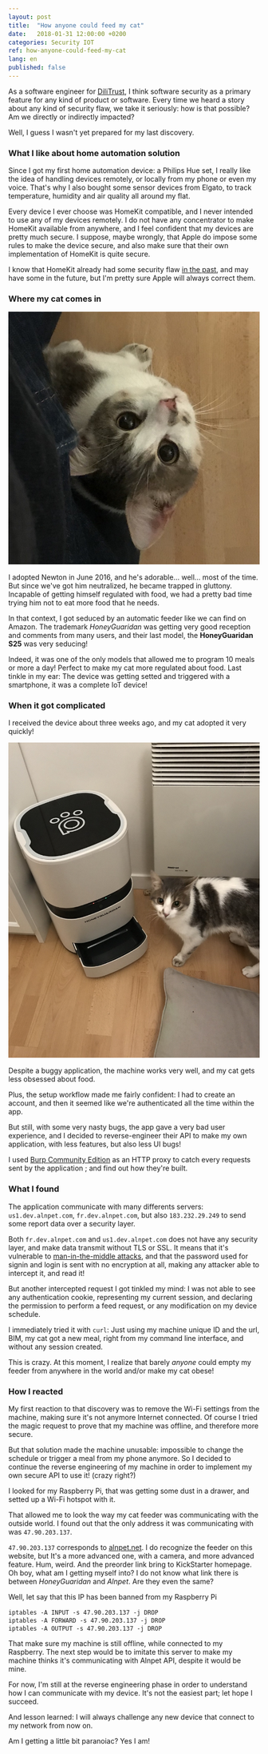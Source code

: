 ```yaml
---
layout: post
title:  "How anyone could feed my cat"
date:   2018-01-31 12:00:00 +0200
categories: Security IOT
ref: how-anyone-could-feed-my-cat
lang: en
published: false
---
```


As a software engineer for [DiliTrust](dilitrust), I think software security as a primary feature for any kind of product or software.
Every time we heard a story about any kind of security flaw, we take it seriously: how is that possible? Am we directly or indirectly impacted?

Well, I guess I wasn't yet prepared for my last discovery.

### What I like about home automation solution

Since I got my first home automation device: a Philips Hue set, I really like the idea of handling devices remotely, or locally from my phone or even my voice. That's why I also bought some sensor devices from Elgato, to track temperature, humidity and air quality all around my flat.

Every device I ever choose was HomeKit compatible, and I never intended to use any of my devices remotely. I do not have any concentrator to make HomeKit available from anywhere, and I feel confident that my devices are pretty much secure. I suppose, maybe wrongly, that Apple do impose some rules to make the device secure, and also make sure that their own implementation of HomeKit is quite secure.

I know that HomeKit already had some security flaw [in the past][homekit-flaw], and may have some in the future, but I'm pretty sure Apple will always correct them.

### Where my cat comes in

![My cat, Newton][newton]

I adopted Newton in June 2016, and he's adorable… well… most of the time. But since we've got him neutralized, he became trapped in gluttony. Incapable of getting himself regulated with food, we had a pretty bad time trying him not to eat more food that he needs.

In that context, I got seduced by an automatic feeder like we can find on Amazon.
The trademark *HoneyGuaridan* was getting very good reception and comments from many users, and their last model, the **HoneyGuaridan S25** was very seducing!

Indeed, it was one of the only models that allowed me to program 10 meals or more a day! Perfect to make my cat more regulated about food. Last tinkle in my ear: The device was getting setted and triggered with a smartphone, it was a complete IoT device!

### When it got complicated

I received the device about three weeks ago, and my cat adopted it very quickly!

![My cat, and his feeding machine][honey-guaridan]

Despite a buggy application, the machine works very well, and my cat gets less obsessed about food.

Plus, the setup workflow made me fairly confident: I had to create an account, and then it seemed like we're authenticated all the time within the app.

But still, with some very nasty bugs, the app gave a very bad user experience, and I decided to reverse-engineer their API to make my own application, with less features, but also less UI bugs!

I used [Burp Community Edition][burp-suite] as an HTTP proxy to catch every requests sent by the application ; and find out how they're built.

### What I found

The application communicate with many differents servers: `us1.dev.alnpet.com`, `fr.dev.alnpet.com`, but also `183.232.29.249` to send some report data over a security layer.

Both `fr.dev.alnpet.com` and `us1.dev.alnpet.com` does not have any security layer, and make data transmit without TLS or SSL. It means that it's vulnerable to [man-in-the-middle attacks][man-in-the-middle], and that the password used for signin and login is sent with no encryption at all, making any attacker able to intercept it, and read it!

But another intercepted request I got tinkled my mind: I was not able to see any authentication cookie, representing my current session, and declaring the permission to perform a feed request, or any modification on my device schedule.

I immediately tried it with `curl`: Just using my machine unique ID and the url, BIM, my cat got a new meal, right from my command line interface, and without any session created.

This is crazy. At this moment, I realize that barely *anyone* could empty my feeder from anywhere in the world and/or make my cat obese!

### How I reacted

My first reaction to that discovery was to remove the Wi-Fi settings from the machine, making sure it's not anymore Internet connected. Of course I tried the magic request to prove that my machine was offline, and therefore more secure.

But that solution made the machine unusable: impossible to change the schedule or trigger a meal from my phone anymore. So I decided to continue the reverse engineering of my machine in order to implement my own secure API to use it! (crazy right?)

I looked for my Raspberry Pi, that was getting some dust in a drawer, and setted up a Wi-Fi hotspot with it.

That allowed me to look the way my cat feeder was communicating with the outside world.
I found out that the only address it was communicating with was `47.90.203.137`.

`47.90.203.137` corresponds to [alnpet.net][alnpet]. I do recognize the feeder on this website, but It's a more advanced one, with a camera, and more advanced feature. Hum, weird. And the preorder link bring to KickStarter homepage. Oh boy, what am I getting myself into? I do not know what link there is between *HoneyGuaridan* and *Alnpet*. Are they even the same?

Well, let say that this IP has been banned from my Raspberry Pi
```
iptables -A INPUT -s 47.90.203.137 -j DROP
iptables -A FORWARD -s 47.90.203.137 -j DROP
iptables -A OUTPUT -s 47.90.203.137 -j DROP
```
That make sure my machine is still offline, while connected to my Raspberry. The next step would be to imitate this server to make my machine thinks it's communicating with Alnpet API, despite it would be mine.

For now, I'm still at the reverse engineering phase in order to understand how I can communicate with my device. It's not the easiest part; let hope I succeed.

And lesson learned: I will always challenge any new device that connect to my network from now on.

Am I getting a little bit paranoiac? Yes I am!

[dilitrust]: https://www.dilitrust.com/en/
[homekit-flaw]: https://9to5mac.com/2017/12/07/homekit-vulnerability/
[newton]: /assets/pictures/newton.jpg
[honey-guaridan]: /assets/pictures/honeyguaridan.jpg
[burp-suite]: https://portswigger.net/burp
[man-in-the-middle]: https://en.wikipedia.org/wiki/Man-in-the-middle_attack
[alnpet]: http://alnpet.com
